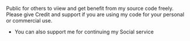 Public for others to viiew and get benefit from my source code freely.
Please give Credit and support if you are using my code for your personal or commercial use.

- You can also support me for continuing my Social service 
